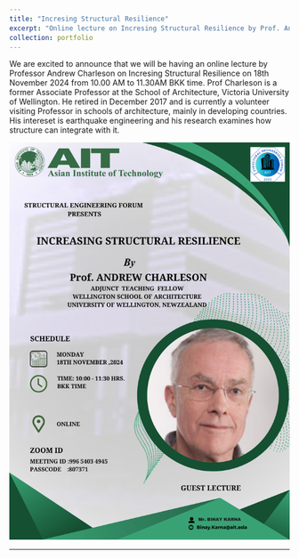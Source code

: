 ```yaml
---
title: "Incresing Structural Resilience"
excerpt: "Online lecture on Incresing Structural Resilience by Prof. Andrew Charleson. <br /><br /><a href='/images/Professor_Andrew_Charleson.png' target='_blank'>"
collection: portfolio
---
```


We are excited to announce that we will be having an online lecture by Professor Andrew Charleson on Incresing Structural Resilience on 18th November 2024 from 10.00 AM to 11.30AM BKK time. Prof Charleson is a former Associate Professor at the School of Architecture, Victoria University of Wellington. He retired in December 2017 and is currently a volunteer visiting Professor in schools of architecture, mainly in developing countries. His intereset is earthquake engineering and his research examines how structure can integrate with it.

<img src='/images/Professor_Andrew_Charleson.png'>

---
